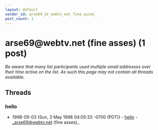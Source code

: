```yaml
---
layout: default
sender_id: arse69_at_webtv_net_fine_asses_
post_count: 1
---
```


# arse69<span>@</span>webtv.net (fine asses) (1 post)

_Be aware that many list participants used multiple email addresses over their time active on the list. As such this page may not contain all threads available._

## Threads

### hello
+ 1998-05-03 (Sun, 3 May 1998 04:05:33 -0700 (PDT)) - [hello](/archive/1998/05/814bae29c6b85d71cd5a570e5fe15c529f97f3675c1e4329280558855397e161) - _arse69@webtv.net (fine asses)_

